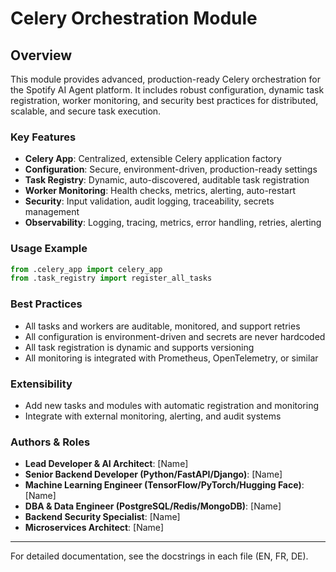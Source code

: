 # Celery Orchestration Module

## Overview
This module provides advanced, production-ready Celery orchestration for the Spotify AI Agent platform. It includes robust configuration, dynamic task registration, worker monitoring, and security best practices for distributed, scalable, and secure task execution.

### Key Features
- **Celery App**: Centralized, extensible Celery application factory
- **Configuration**: Secure, environment-driven, production-ready settings
- **Task Registry**: Dynamic, auto-discovered, auditable task registration
- **Worker Monitoring**: Health checks, metrics, alerting, auto-restart
- **Security**: Input validation, audit logging, traceability, secrets management
- **Observability**: Logging, tracing, metrics, error handling, retries, alerting

### Usage Example
```python
from .celery_app import celery_app
from .task_registry import register_all_tasks
```

### Best Practices
- All tasks and workers are auditable, monitored, and support retries
- All configuration is environment-driven and secrets are never hardcoded
- All task registration is dynamic and supports versioning
- All monitoring is integrated with Prometheus, OpenTelemetry, or similar

### Extensibility
- Add new tasks and modules with automatic registration and monitoring
- Integrate with external monitoring, alerting, and audit systems

### Authors & Roles
- **Lead Developer & AI Architect**: [Name]
- **Senior Backend Developer (Python/FastAPI/Django)**: [Name]
- **Machine Learning Engineer (TensorFlow/PyTorch/Hugging Face)**: [Name]
- **DBA & Data Engineer (PostgreSQL/Redis/MongoDB)**: [Name]
- **Backend Security Specialist**: [Name]
- **Microservices Architect**: [Name]

---
For detailed documentation, see the docstrings in each file (EN, FR, DE).

